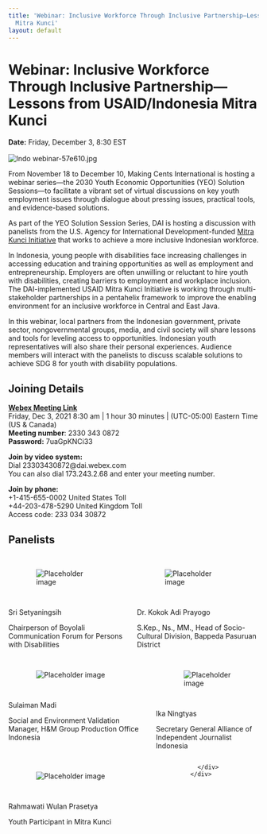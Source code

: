 ```yaml
---
title: 'Webinar: Inclusive Workforce Through Inclusive Partnership—Lessons from USAID/Indonesia
  Mitra Kunci'
layout: default
---
```


# Webinar: Inclusive Workforce Through Inclusive Partnership—Lessons from USAID/Indonesia Mitra Kunci

<div>
  <span style="display: block; margin-bottom: 1rem;"><strong>Date:</strong> Friday, December 3, 8:30 EST</span>
</div>

![Indo webinar-57e610.jpg](/uploads/Indo%20webinar-57e610.jpg)

From November 18 to December 10, Making Cents International is hosting a webinar series—the 2030 Youth Economic Opportunities (YEO) Solution Sessions—to facilitate a vibrant set of virtual discussions on key youth employment issues through dialogue about pressing issues, practical tools, and evidence-based solutions. 

As part of the YEO Solution Session Series, DAI is hosting a discussion with panelists from the U.S. Agency for International Development-funded [Mitra Kunci Initiative](https://www.dai.com/our-work/projects/indonesia-mitra-kunci-initiative) that works to achieve a more inclusive Indonesian workforce. 

In Indonesia, young people with disabilities face increasing challenges in accessing education and training opportunities as well as employment and entrepreneurship. Employers are often unwilling or reluctant to hire youth with disabilities, creating barriers to employment and workplace inclusion. The DAI-implemented USAID Mitra Kunci Initiative is working through multi-stakeholder partnerships in a pentahelix framework to improve the enabling environment for an inclusive workforce in Central and East Java. 

In this webinar, local partners from the Indonesian government, private sector, nongovernmental groups, media, and civil society will share lessons and tools for leveling access to opportunities. Indonesian youth representatives will also share their personal experiences. Audience members will interact with the panelists to discuss scalable solutions to achieve SDG 8 for youth with disability populations.

<aside>
  <h2>Joining Details</h2>
  <p><strong><a href="https://dai.webex.com/dai/j.php?MTID=m14b3ee29bdd203c087b4618ab6ec910d">Webex Meeting Link</a></strong> <br>Friday, Dec 3, 2021 8:30 am | 1 hour 30 minutes | (UTC-05:00) Eastern Time (US & Canada) <br><strong>Meeting number</strong>: 2330 343 0872 <br><strong>Password:</strong> 7uaGpKNCi33 </p>
  <p><strong>Join by video system:</strong> <br>Dial 23303430872@dai.webex.com <br>You can also dial 173.243.2.68 and enter your meeting number.</p>
  <p><strong>Join by phone:</strong> <br>+1-415-655-0002 United States Toll <br>+44-203-478-5290 United Kingdom Toll <br>Access code: 233 034 30872</p>
</aside>

## Panelists

<div class="bulma">
<div class="container">
  <div class="columns">
    <div class="column">
        <div class="card is-child bm--card-equal-height">
          <div class="card-image" style="padding: 1rem;">
            <figure class="image is-128x128">
              <img class="is-rounded" src="/uploads/inclusive-workforce-webinar-sri.jpg" alt="Placeholder image">
            </figure>
          </div>
          <div class="card-content">
            <div class="media">
              <div class="media-content">
                <p class="title is-4">Sri Setyaningsih</p>
                <p class="subtitle is-6">Chairperson of Boyolali Communication Forum for Persons with Disabilities</p>
              </div>
            </div>
          </div>
        </div>
    </div>
    <div class="column">
        <div class="card is-child bm--card-equal-height">
          <div class="card-image" style="padding: 1rem;">
            <figure class="image is-128x128">
              <img class="is-rounded" src="/uploads/inclusive-workforce-webinar-adi.JPG" alt="Placeholder image">
            </figure>
          </div>
          <div class="card-content">
            <div class="media">
              <div class="media-content">
                <p class="title is-4">Dr. Kokok Adi Prayogo</p>
                <p class="subtitle is-6">S.Kep., Ns., MM., Head of Socio-Cultural Division, Bappeda Pasuruan District </p>
              </div>
            </div>
          </div>
        </div>
    </div>
  </div>
  <div class="columns">
      <div class="column">
          <div class="card is-child bm--card-equal-height">
            <div class="card-image" style="padding: 1rem;">
              <figure class="image is-128x128">
                <img class="is-rounded" src="/uploads/inclusive-workforce-webinar-madi.png" alt="Placeholder image">
              </figure>
            </div>
            <div class="card-content">
              <div class="media">
                <div class="media-content">
                  <p class="title is-4">Sulaiman Madi</p>
                  <p class="subtitle is-6">Social and Environment Validation Manager, H&M Group Production Office Indonesia</p>
                </div>
              </div>
            </div>
          </div>
      </div>
      <div class="column">
          <div class="card is-child bm--card-equal-height">
            <div class="card-image" style="padding: 1rem;">
              <figure class="image is-128x128">
                <img class="is-rounded" src="/uploads/inclusive-workforce-webinar-Ika.jpg" alt="Placeholder image">
              </figure>
            </div>
            <div class="card-content">
              <div class="media">
                <div class="media-content">
                  <p class="title is-4">Ika Ningtyas</p>
                  <p class="subtitle is-6">Secretary General Alliance of Independent Journalist Indonesia</p>
                </div>
              </div>
            </div>
          </div>
      </div>
    </div>
    <div class="columns">
        <div class="column">
            <div class="card is-child bm--card-equal-height">
              <div class="card-image" style="padding: 1rem;">
                <figure class="image is-128x128">
                  <img class="is-rounded" src="/uploads/inclusive-workforce-webinar-wulan.jpeg" alt="Placeholder image">
                </figure>
              </div>
              <div class="card-content">
                <div class="media">
                  <div class="media-content">
                    <p class="title is-4">Rahmawati Wulan Prasetya</p>
                    <p class="subtitle is-6">Youth Participant in Mitra Kunci</p>
                  </div>
                </div>
              </div>
            </div>
        </div>
        <div class="column">
            
        </div>
      </div>
</div>
</div>